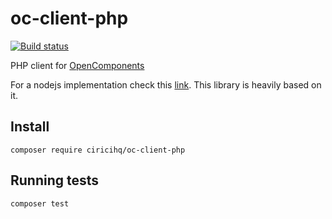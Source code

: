 # oc-client-php

[![Build status][build svg]][build status]

PHP client for [OpenComponents][open-components]

For a nodejs implementation check this [link][oc-client-node]. This library is heavily based on it.

## Install

```
composer require ciricihq/oc-client-php
```

## Running tests

```bash
composer test
```

[open-components]: https://github.com/opentable/oc
[oc-client-node]: https://github.com/opentable/oc/tree/master/client
[build status]: https://travis-ci.org/opencomponents/oc-client-php
[build svg]: https://img.shields.io/travis/opencomponents/oc-client-php/master.svg?style=flat-square
